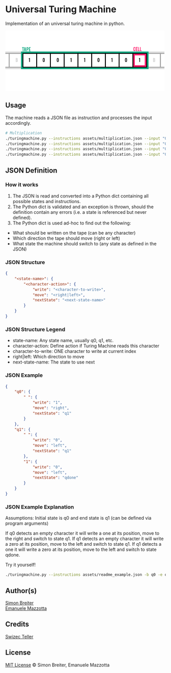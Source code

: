 # Universal Turing Machine

Implementation of an universal turing machine in python.

![Turing Machine Example](assets/turing.png)

## Usage
The machine reads a JSON file as instruction and processes the input accordingly.

```sh
# Multiplication
./turingmachine.py --instructions assets/multiplication.json --input "00 000" -r -s .01
./turingmachine.py --instructions assets/multiplication.json --input "00000000000000000" -r -s .01
./turingmachine.py --instructions assets/multiplication.json --input "0000000000000000000000000 0" -r -s .01
./turingmachine.py --instructions assets/multiplication.json --input "0000000000000 000000000000000000000000" -r -s .01
```

## JSON Definition

### How it works

1. The JSON is read and converted into a Python dict containing all possible states and instructions.
2. The Python dict is validated and an exception is thrown, should the definition contain any errors (i.e. a state is referenced but never defined).
3. The Python dict is used ad-hoc to find out the following:

- What should be written on the tape (can be any character)
- Which direction the tape should move (right or left)
- What state the machine should switch to (any state as defined in the JSON)

### JSON Structure

```json
{
    "<state-name>": {
        "<character-action>": {
            "write": "<character-to-write>",
            "move": "<right|left>",
          	"nextState": "<next-state-name>"
        }
    }
}
```

### JSON Structure Legend

* state-name: Any state name, usually q0, q1, etc.
* character-action: Define action if Turing Machine reads this character
* character-to-write: ONE character to write at current index
* right|left: Which direction to move
* next-state-name: The state to use next

### JSON Example

```json
{
    "q0": {
        " ": {
            "write": "1",
            "move": "right",
          	"nextState": "q1"
        }
    },
    "q1": {
        " ": {
            "write": "0",
            "move": "left",
            "nextState": "q1"
        },
        "1": {
            "write": "0",
            "move": "left",
            "nextState": "qdone"
        }
    }
}
```

### JSON Example Explanation

Assumptions: Initial state is q0 and end state is q1 (can be defined via program arguments)

If q0 detects an empty character it will write a one at its position, move to the right and switch to state q1.
If q1 detects an empty character it will write a zero at its position, move to the left and switch to state q1.
If q1 detects a one it will write a zero at its position, move to the left and switch to state qdone.

Try it yourself!

```bash
./turingmachine.py --instructions assets/readme_example.json -b q0 -e qdone --input " " -r -s 1
```

## Author(s)

[Simon Breiter](mailto:hello@simonbreiter.com)  
[Emanuele Mazzotta](mailto:hello@mazzotta.me)

## Credits
[Swizec Teller](http://swizec.com/blog/a-turing-machine-in-133-bytes-of-javascript/swizec/3069)

## License

[MIT License](LICENSE.md) © Simon Breiter, Emanuele Mazzotta

